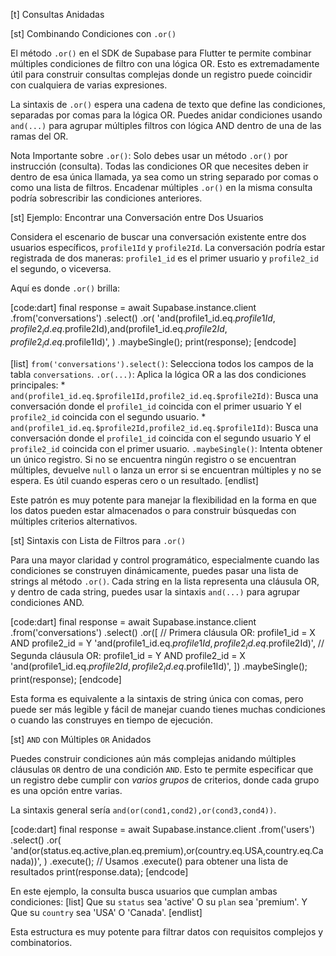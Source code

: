 [t] Consultas Anidadas

[st] Combinando Condiciones con `.or()`

El método `.or()` en el SDK de Supabase para Flutter te permite combinar múltiples condiciones de filtro con una lógica OR. Esto es extremadamente útil para construir consultas complejas donde un registro puede coincidir con cualquiera de varias expresiones.

La sintaxis de `.or()` espera una cadena de texto que define las condiciones, separadas por comas para la lógica OR. Puedes anidar condiciones usando `and(...)` para agrupar múltiples filtros con lógica AND dentro de una de las ramas del OR.

Nota Importante sobre `.or()`: Solo debes usar un método `.or()` por instrucción (consulta). Todas las condiciones OR que necesites deben ir dentro de esa única llamada, ya sea como un string separado por comas o como una lista de filtros. Encadenar múltiples `.or()` en la misma consulta podría sobrescribir las condiciones anteriores.

[st] Ejemplo: Encontrar una Conversación entre Dos Usuarios

Considera el escenario de buscar una conversación existente entre dos usuarios específicos, `profile1Id` y `profile2Id`. La conversación podría estar registrada de dos maneras: `profile1_id` es el primer usuario y `profile2_id` el segundo, o viceversa.

Aquí es donde `.or()` brilla:

[code:dart]
final response = await Supabase.instance.client
          .from('conversations')
          .select()
          .or(
            'and(profile1_id.eq.$profile1Id,profile2_id.eq.$profile2Id),and(profile1_id.eq.$profile2Id,profile2_id.eq.$profile1Id)',
          )
          .maybeSingle();
      print(response);
[endcode]

[list]
`from('conversations').select()`: Selecciona todos los campos de la tabla `conversations`.
`.or(...)`: Aplica la lógica OR a las dos condiciones principales:
    *   `and(profile1_id.eq.$profile1Id,profile2_id.eq.$profile2Id)`: Busca una conversación donde el `profile1_id` coincida con el primer usuario Y el `profile2_id` coincida con el segundo usuario.
    *   `and(profile1_id.eq.$profile2Id,profile2_id.eq.$profile1Id)`: Busca una conversación donde el `profile1_id` coincida con el segundo usuario Y el `profile2_id` coincida con el primer usuario.
`.maybeSingle()`: Intenta obtener un único registro. Si no se encuentra ningún registro o se encuentran múltiples, devuelve `null` o lanza un error si se encuentran múltiples y no se espera. Es útil cuando esperas cero o un resultado.
[endlist]

Este patrón es muy potente para manejar la flexibilidad en la forma en que los datos pueden estar almacenados o para construir búsquedas con múltiples criterios alternativos.

[st] Sintaxis con Lista de Filtros para `.or()`

Para una mayor claridad y control programático, especialmente cuando las condiciones se construyen dinámicamente, puedes pasar una lista de strings al método `.or()`. Cada string en la lista representa una cláusula OR, y dentro de cada string, puedes usar la sintaxis `and(...)` para agrupar condiciones AND.

[code:dart]
final response = await Supabase.instance.client
    .from('conversations')
    .select()
    .or([
      // Primera cláusula OR: profile1_id = X AND profile2_id = Y
      'and(profile1_id.eq.$profile1Id,profile2_id.eq.$profile2Id)',
      // Segunda cláusula OR: profile1_id = Y AND profile2_id = X
      'and(profile1_id.eq.$profile2Id,profile2_id.eq.$profile1Id)',
    ])
    .maybeSingle();
print(response);
[endcode]

Esta forma es equivalente a la sintaxis de string única con comas, pero puede ser más legible y fácil de manejar cuando tienes muchas condiciones o cuando las construyes en tiempo de ejecución.

[st] `AND` con Múltiples `OR` Anidados

Puedes construir condiciones aún más complejas anidando múltiples cláusulas `OR` dentro de una condición `AND`. Esto te permite especificar que un registro debe cumplir con *varios grupos* de criterios, donde cada grupo es una opción entre varias.

La sintaxis general sería `and(or(cond1,cond2),or(cond3,cond4))`. 

[code:dart]
final response = await Supabase.instance.client
    .from('users')
    .select()
    .or(
      'and(or(status.eq.active,plan.eq.premium),or(country.eq.USA,country.eq.Canada))',
    )
    .execute(); // Usamos .execute() para obtener una lista de resultados
print(response.data);
[endcode]

En este ejemplo, la consulta busca usuarios que cumplan ambas condiciones:
[list]
Que su `status` sea 'active' O su `plan` sea 'premium'.
Y
Que su `country` sea 'USA' O 'Canada'.
[endlist]

Esta estructura es muy potente para filtrar datos con requisitos complejos y combinatorios.